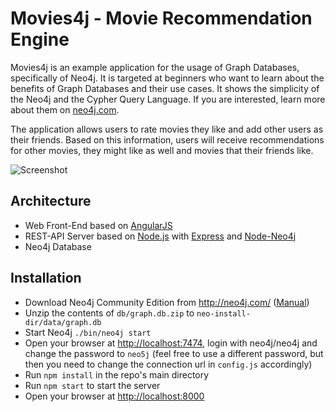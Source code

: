 # Movies4j - Movie Recommendation Engine
Movies4j is an example application for the usage of Graph Databases, specifically of Neo4j. It is targeted at beginners who want to learn about the benefits of Graph Databases and their use cases. It shows the simplicity of the Neo4j and the Cypher Query Language. If you are interested, learn more about them on [neo4j.com](http://neo4j.com/).

The application allows users to rate movies they like and add other users as their friends. Based on this information, users will receive recommendations for other movies, they might like as well and movies that their friends like.

![Screenshot](http://fs2.directupload.net/images/150514/5p45pfg4.jpg)

## Architecture
* Web Front-End based on [AngularJS](https://github.com/angular/angular.js)
* REST-API Server based on [Node.js](https://github.com/joyent/node) with [Express](https://github.com/strongloop/express) and [Node-Neo4j](https://github.com/thingdom/node-neo4j)
* Neo4j Database

## Installation
* Download Neo4j Community Edition from http://neo4j.com/ ([Manual](http://neo4j.com/docs/stable/server-installation.html))
* Unzip the contents of `db/graph.db.zip` to `neo-install-dir/data/graph.db`
* Start Neo4j `./bin/neo4j start`
* Open your browser at [http://localhost:7474](http://localhost:7474), login with neo4j/neo4j and change the password to `neo5j` (feel free to use a different password, but then you need to change the connection url in `config.js` accordingly)
* Run `npm install` in the repo's main directory
* Run `npm start` to start the server
* Open your browser at [http://localhost:8000](http://localhost:8000)

